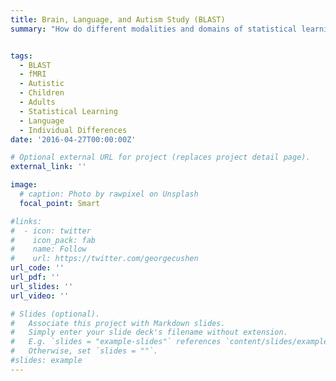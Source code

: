 ```yaml
---
title: Brain, Language, and Autism Study (BLAST)
summary: "How do different modalities and domains of statistical learning skills grow and change across development in different populations, and what brain systems and connectivities underpin this? Here, we use online statistical learning in the MRI to tease apart the developmental time-course of statistical learning in neurotypical individuals and determine how it differs in autistic children. We critically examine hypotheses of invariance, change, and domain-general vs language-specific mechanisms in statistical learning, and chart out the neural underpinnings of behavioral differences and connections to language development across our groups. Major contributions: \n Explore the neural development of statistical learning in neurotypical children and adults using functional magnetic resonance imaging (fMRI) techniques, particularly MVPA \n Delineate how variations in structural connectivity in autistic and neurotypical children relate to statistical learning outcomes"


tags:
  - BLAST
  - fMRI
  - Autistic
  - Children
  - Adults
  - Statistical Learning
  - Language
  - Individual Differences
date: '2016-04-27T00:00:00Z'

# Optional external URL for project (replaces project detail page).
external_link: ''

image:
  # caption: Photo by rawpixel on Unsplash
  focal_point: Smart

#links:
#  - icon: twitter
#    icon_pack: fab
#    name: Follow
#    url: https://twitter.com/georgecushen
url_code: ''
url_pdf: ''
url_slides: ''
url_video: ''

# Slides (optional).
#   Associate this project with Markdown slides.
#   Simply enter your slide deck's filename without extension.
#   E.g. `slides = "example-slides"` references `content/slides/example-slides.md`.
#   Otherwise, set `slides = ""`.
#slides: example
---
```


